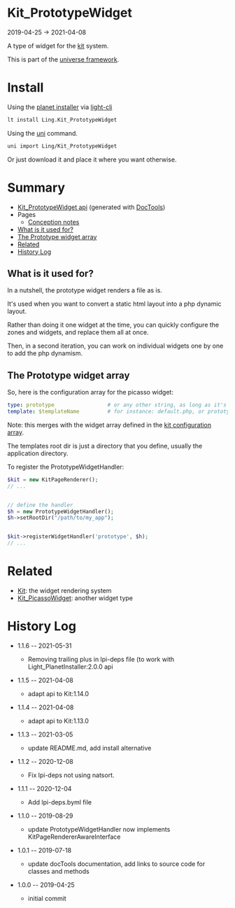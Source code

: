 Kit_PrototypeWidget
===========
2019-04-25 -> 2021-04-08



A type of widget for the [kit](https://github.com/lingtalfi/Kit) system.




This is part of the [universe framework](https://github.com/karayabin/universe-snapshot).


Install
==========
Using the [planet installer](https://github.com/lingtalfi/Light_PlanetInstaller) via [light-cli](https://github.com/lingtalfi/Light_Cli)
```bash
lt install Ling.Kit_PrototypeWidget
```

Using the [uni](https://github.com/lingtalfi/universe-naive-importer) command.
```bash
uni import Ling/Kit_PrototypeWidget
```

Or just download it and place it where you want otherwise.






Summary
===========
- [Kit_PrototypeWidget api](https://github.com/lingtalfi/Kit_PrototypeWidget/blob/master/doc/api/Ling/Kit_PrototypeWidget.md) (generated with [DocTools](https://github.com/lingtalfi/DocTools))
- Pages
    - [Conception notes](https://github.com/lingtalfi/Kit_PrototypeWidget/blob/master/doc/pages/conception-notes.md)
- [What is it used for?](#what-is-it-used-for)
- [The Prototype widget array](#the-prototype-widget-array)
- [Related](#related)
- [History Log](#history-log)


What is it used for?
----------

In a nutshell, the prototype widget renders a file as is.
 
It's used when you want to convert a static html layout into a php dynamic layout.

Rather than doing it one widget at the time, you can quickly configure the zones and widgets, and replace them all at once.

Then, in a second iteration, you can work on individual widgets one by one to add the php dynamism.



 


The Prototype widget array
----------


So, here is the configuration array for the picasso widget:

```yaml 
type: prototype                 # or any other string, as long as it's registered to the KitPageRenderer instance
template: $templateName         # for instance: default.php, or prototype.php. This is the path to the template file, relative to the templates rootDir 
``` 


Note: this merges with the widget array defined in the [kit configuration array](https://github.com/lingtalfi/Kit#the-kit-configuration-array).


The templates root dir is just a directory that you define, usually the application directory.



To register the PrototypeWidgetHandler:


```php
$kit = new KitPageRenderer();
// ...


// define the handler
$h = new PrototypeWidgetHandler();
$h->setRootDir("/path/to/my_app");


$kit->registerWidgetHandler('prototype', $h);
// ...
```



Related
========

- [Kit](https://github.com/lingtalfi/Kit): the widget rendering system 
- [Kit_PicassoWidget](https://github.com/lingtalfi/Kit_PicassoWidget): another widget type 



History Log
=============

- 1.1.6 -- 2021-05-31

    - Removing trailing plus in lpi-deps file (to work with Light_PlanetInstaller:2.0.0 api

- 1.1.5 -- 2021-04-08

    - adapt api to Kit:1.14.0
  
- 1.1.4 -- 2021-04-08

    - adapt api to Kit:1.13.0
  
- 1.1.3 -- 2021-03-05

    - update README.md, add install alternative

- 1.1.2 -- 2020-12-08

    - Fix lpi-deps not using natsort.

- 1.1.1 -- 2020-12-04

    - Add lpi-deps.byml file

- 1.1.0 -- 2019-08-29

    - update PrototypeWidgetHandler now implements KitPageRendererAwareInterface
    
- 1.0.1 -- 2019-07-18

    - update docTools documentation, add links to source code for classes and methods
    
- 1.0.0 -- 2019-04-25

    - initial commit